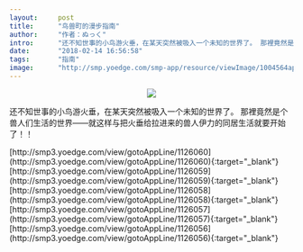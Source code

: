 ```yaml
---
layout:     post
title:      "鸟兽町的漫步指南"
author:     "作者：ぬっく"
intro:      "还不知世事的小鸟游火垂，在某天突然被吸入一个未知的世界了。 那裡竟然是个兽人们生活的世界——就这样与把火垂给拉进来的兽人伊力的同居生活就要开始了！！"
date:       "2018-02-14 16:56:58"
tags:       "指南"
image:      "http://smp.yoedge.com/smp-app/resource/viewImage/1004564appline.png"
---
```

<div style="text-align: center">
<p><img src="http://smp.yoedge.com/smp-app/resource/viewImage/1004564appline.png"/></p>
</div>
<p class="post-meta">
<span>还不知世事的小鸟游火垂，在某天突然被吸入一个未知的世界了。 那裡竟然是个兽人们生活的世界——就这样与把火垂给拉进来的兽人伊力的同居生活就要开始了！！</span>
</p>
[http://smp3.yoedge.com/view/gotoAppLine/1126060](http://smp3.yoedge.com/view/gotoAppLine/1126060){:target="_blank"}
[http://smp3.yoedge.com/view/gotoAppLine/1126059](http://smp3.yoedge.com/view/gotoAppLine/1126059){:target="_blank"}
[http://smp3.yoedge.com/view/gotoAppLine/1126058](http://smp3.yoedge.com/view/gotoAppLine/1126058){:target="_blank"}
[http://smp3.yoedge.com/view/gotoAppLine/1126057](http://smp3.yoedge.com/view/gotoAppLine/1126057){:target="_blank"}
[http://smp3.yoedge.com/view/gotoAppLine/1126056](http://smp3.yoedge.com/view/gotoAppLine/1126056){:target="_blank"}



